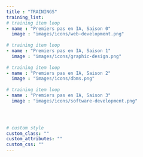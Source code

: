 ```yaml
---
title : "TRAININGS"
training_list:
# training item loop
- name : "Premiers pas en IA, Saison 0"
  image : "images/icons/web-development.png"
  
# training item loop
- name : "Premiers pas en IA, Saison 1"
  image : "images/icons/graphic-design.png"
  
# training item loop
- name : "Premiers pas en IA, Saison 2"
  image : "images/icons/dbms.png"
  
# training item loop
- name : "Premiers pas en IA, Saison 3"
  image : "images/icons/software-development.png"
  



# custom style
custom_class: "" 
custom_attributes: "" 
custom_css: ""
---
```

